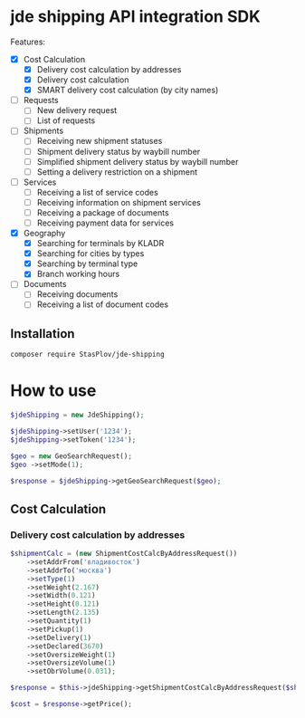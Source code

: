 # jde shipping API integration SDK

Features:

- [x] Cost Calculation
  - [x] Delivery cost calculation by addresses
  - [x] Delivery cost calculation
  - [x] SMART delivery cost calculation (by city names)
- [ ] Requests
  - [ ] New delivery request
  - [ ] List of requests
- [ ] Shipments
  - [ ] Receiving new shipment statuses
  - [ ] Shipment delivery status by waybill number
  - [ ] Simplified shipment delivery status by waybill number
  - [ ] Setting a delivery restriction on a shipment
- [ ] Services
  - [ ] Receiving a list of service codes
  - [ ] Receiving information on shipment services
  - [ ] Receiving a package of documents
  - [ ] Receiving payment data for services
- [x] Geography
  - [x] Searching for terminals by KLADR
  - [x] Searching for cities by types
  - [x] Searching by terminal type
  - [x] Branch working hours
- [ ] Documents
  - [ ] Receiving documents
  - [ ] Receiving a list of document codes

## Installation

```bash
composer require StasPlov/jde-shipping
```

# How to use

```php
$jdeShipping = new JdeShipping();

$jdeShipping->setUser('1234');
$jdeShipping->setToken('1234');

$geo = new GeoSearchRequest();
$geo ->setMode(1);

$response = $jdeShipping->getGeoSearchRequest($geo);
```

## Cost Calculation

### Delivery cost calculation by addresses
```php
$shipmentCalc = (new ShipmentCostCalcByAddressRequest())
	->setAddrFrom('владивосток')
	->setAddrTo('москва')
	->setType(1)
	->setWeight(2.167)
	->setWidth(0.121)
	->setHeight(0.121)
	->setLength(2.135)
	->setQuantity(1)
	->setPickup(1)
	->setDelivery(1)
	->setDeclared(3670)
	->setOversizeWeight(1)
	->setOversizeVolume(1)
	->setObrVolume(0.031);

$response = $this->jdeShipping->getShipmentCostCalcByAddressRequest($shipmentCalc);

$cost = $response->getPrice();
```
